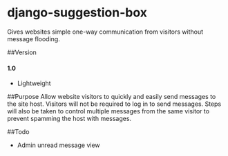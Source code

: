 # django-suggestion-box
Gives websites simple one-way communication from visitors without message flooding.


##Version
#### 1.0
* Lightweight


##Purpose
Allow website visitors to quickly and easily send messages to the site host.
Visitors will not be required to log in to send messages. Steps will also be
taken to control multiple messages from the same visitor to prevent spamming
the host with messages.


##Todo
* Admin unread message view
